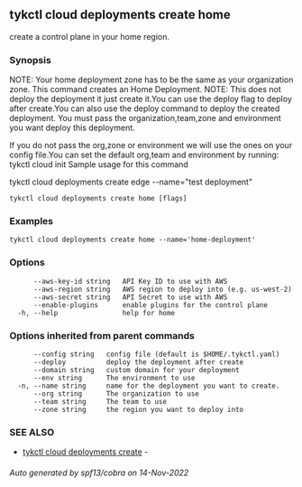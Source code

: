 ## tykctl cloud deployments create home

create a control plane in your home region.

### Synopsis

 
NOTE: Your home deployment zone has to be the same as your organization zone.
This command creates an Home Deployment.
NOTE: This does not deploy the deployment it just create it.You can use the deploy flag to deploy after create.You can also use the deploy command to deploy the created deployment.
You must pass the organization,team,zone and environment you want deploy this deployment.

If you do not pass the org,zone or environment we will use the ones on your config file.You can set the default org,team and environment by running:
tykctl cloud init
Sample usage for this command

tykctl cloud deployments create edge --name="test deployment"


```
tykctl cloud deployments create home [flags]
```

### Examples

```
tykctl cloud deployments create home --name='home-deployment'
```

### Options

```
      --aws-key-id string   API Key ID to use with AWS
      --aws-region string   AWS region to deploy into (e.g. us-west-2)
      --aws-secret string   API Secret to use with AWS
      --enable-plugins      enable plugins for the control plane
  -h, --help                help for home
```

### Options inherited from parent commands

```
      --config string   config file (default is $HOME/.tykctl.yaml)
      --deploy          deploy the deployment after create
      --domain string   custom domain for your deployment
      --env string      The environment to use
  -n, --name string     name for the deployment you want to create.
      --org string      The organization to use
      --team string     The team to use
      --zone string     the region you want to deploy into
```

### SEE ALSO

* [tykctl cloud deployments create](tykctl_cloud_deployments_create.md)	 - 

###### Auto generated by spf13/cobra on 14-Nov-2022

